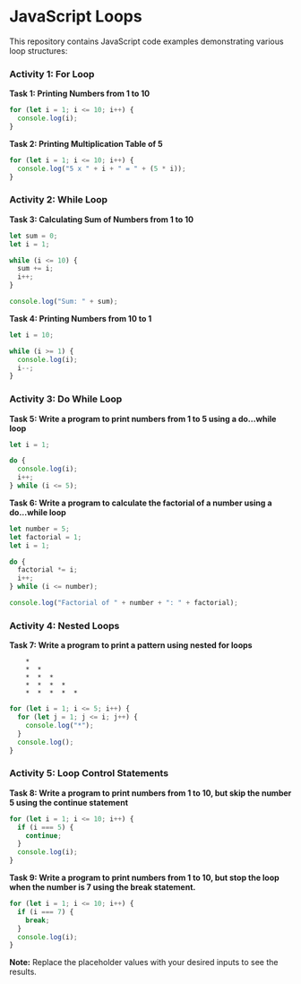 # **JavaScript Loops**

This repository contains JavaScript code examples demonstrating various loop structures:

### **Activity 1: For Loop**

**Task 1: Printing Numbers from 1 to 10**
```javascript
for (let i = 1; i <= 10; i++) {
  console.log(i);
}
```

**Task 2: Printing Multiplication Table of 5**
```javascript
for (let i = 1; i <= 10; i++) {
  console.log("5 x " + i + " = " + (5 * i));
}
```

### **Activity 2: While Loop**

**Task 3: Calculating Sum of Numbers from 1 to 10**
```javascript
let sum = 0;
let i = 1;

while (i <= 10) {
  sum += i;
  i++;
}

console.log("Sum: " + sum);
```

**Task 4: Printing Numbers from 10 to 1**
```javascript
let i = 10;

while (i >= 1) {
  console.log(i);
  i--;
}
```

### **Activity 3: Do While Loop**

**Task 5: Write a program to print numbers from 1 to 5 using a do...while loop**
```javascript
let i = 1;

do {
  console.log(i);
  i++;
} while (i <= 5);
```

**Task 6: Write a program to calculate the factorial of a number using a do...while loop**
```javascript
let number = 5;
let factorial = 1;
let i = 1;

do {
  factorial *= i;
  i++;
} while (i <= number);

console.log("Factorial of " + number + ": " + factorial);
```

### **Activity 4: Nested Loops**

**Task 7: Write a program to print a pattern using nested for loops**
```
    *
    *  *
    *  *  *
    *  *  *  *
    *  *  *  *  *
```

```javascript
for (let i = 1; i <= 5; i++) {
  for (let j = 1; j <= i; j++) {
    console.log("*");
  }
  console.log();
}
```



### **Activity 5: Loop Control Statements**

**Task 8: Write a program to print numbers from 1 to 10, but skip the number 5 using the continue statement**
```javascript
for (let i = 1; i <= 10; i++) {
  if (i === 5) {
    continue;
  }
  console.log(i);
}
```

**Task 9: Write a program to print numbers from 1 to 10, but stop the loop when the number is 7 using the break statement.**
```javascript
for (let i = 1; i <= 10; i++) {
  if (i === 7) {
    break;
  }
  console.log(i);
}
```

**Note:** Replace the placeholder values with your desired inputs to see the results.
